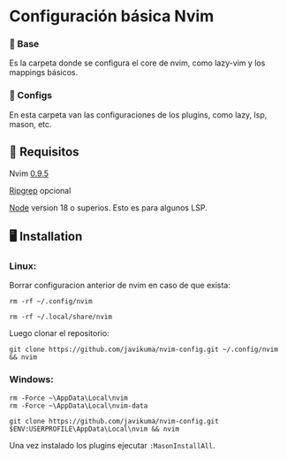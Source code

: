 # Configuración básica Nvim

### 📁 Base

Es la carpeta donde se configura el core de nvim, como lazy-vim y los mappings básicos.

### 📁 Configs

En esta carpeta van las configuraciones de los plugins, como lazy, lsp, mason, etc.

## 🚧 Requisitos

Nvim [0.9.5](https://github.com/neovim/neovim/releases/tag/v0.9.5)

[Ripgrep](https://github.com/BurntSushi/ripgrep) opcional

[Node](https://nodejs.org/en/download) version 18 o superios. Esto es para algunos LSP.

## 🖥 Installation

### Linux:

Borrar configuracion anterior de nvim en caso de que exista:

```
rm -rf ~/.config/nvim

rm -rf ~/.local/share/nvim
```

Luego clonar el repositorio:

```
git clone https://github.com/javikuma/nvim-config.git ~/.config/nvim && nvim
```

### Windows:

```
rm -Force ~\AppData\Local\nvim
rm -Force ~\AppData\Local\nvim-data
```

```
git clone https://github.com/javikuma/nvim-config.git $ENV:USERPROFILE\AppData\Local\nvim && nvim
```

Una vez instalado los plugins ejecutar `:MasonInstallAll`.

